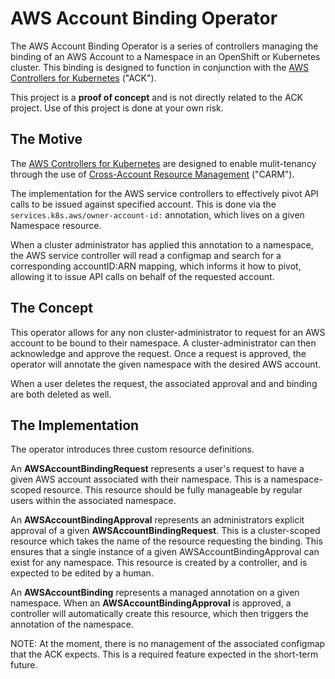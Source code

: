 # AWS Account Binding Operator

The AWS Account Binding Operator is a series of controllers managing the binding
of an AWS Account to a Namespace in an OpenShift or Kubernetes cluster. This binding
is designed to function in conjunction with the [AWS Controllers for Kubernetes](https://github.com/aws-controllers-k8s)
("ACK").

This project is a **proof of concept** and is not directly related to the ACK project.
Use of this project is done at your own risk.

## The Motive

The [AWS Controllers for Kubernetes](https://github.com/aws-controllers-k8s) are
designed to enable mulit-tenancy through the use of
[Cross-Account Resource Management](https://github.com/aws-controllers-k8s/community/blob/main/docs/design/proposals/carm/cross-account-resource-management.md)
("CARM").

The implementation for the AWS service controllers to effectively pivot API calls
to be issued against specified account. This is done via the `services.k8s.aws/owner-account-id:`
annotation, which lives on a given Namespace resource.

When a cluster administrator has applied this annotation to a namespace, the AWS
service controller will read a configmap and search for a corresponding accountID:ARN
mapping, which informs it how to pivot, allowing it to issue API calls on behalf
of the requested account.

## The Concept

This operator allows for any non cluster-administrator to request for an AWS
account to be bound to their namespace. A cluster-administrator can then acknowledge
and approve the request. Once a request is approved, the operator will annotate
the given namespace with the desired AWS account.

When a user deletes the request, the associated approval and and binding are both
deleted as well.

## The Implementation

The operator introduces three custom resource definitions.

An **AWSAccountBindingRequest** represents a user's request to have a given AWS account
associated with their namespace. This is a namespace-scoped resource. This resource
should be fully manageable by regular users within the associated namespace.

An **AWSAccountBindingApproval** represents an administrators explicit approval
of a given **AWSAccountBindingRequest**. This is a cluster-scoped resource which
takes the name of the resource requesting the binding. This ensures that a single
instance of a given AWSAccountBindingApproval can exist for any namespace. This
resource is created by a controller, and is expected to be edited by a human.

An **AWSAccountBinding** represents a managed annotation on a given namespace.
When an **AWSAccountBindingApproval** is approved, a controller will automatically
create this resource, which then triggers the annotation of the namespace.

NOTE: At the moment, there is no management of the associated configmap that the
ACK expects. This is a required feature expected in the short-term future.
